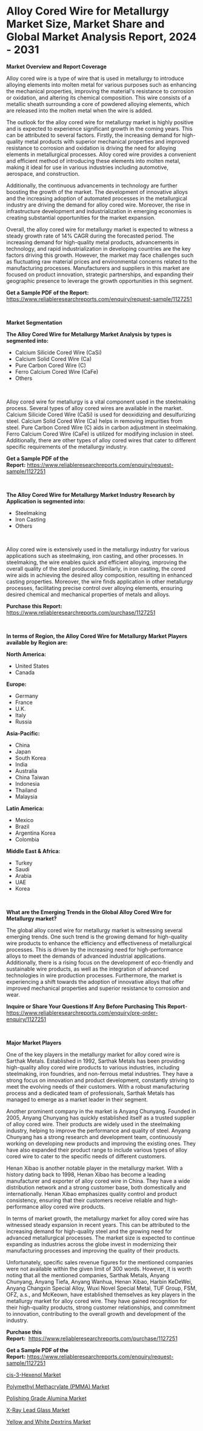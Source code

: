 <p><h1>Alloy Cored Wire for Metallurgy Market Size, Market Share and Global Market Analysis Report, 2024 - 2031</h1></p><p><strong>Market Overview and Report Coverage</strong></p>
<p><p>Alloy cored wire is a type of wire that is used in metallurgy to introduce alloying elements into molten metal for various purposes such as enhancing the mechanical properties, improving the material's resistance to corrosion or oxidation, and altering its chemical composition. This wire consists of a metallic sheath surrounding a core of powdered alloying elements, which are released into the molten metal when the wire is added.</p><p>The outlook for the alloy cored wire for metallurgy market is highly positive and is expected to experience significant growth in the coming years. This can be attributed to several factors. Firstly, the increasing demand for high-quality metal products with superior mechanical properties and improved resistance to corrosion and oxidation is driving the need for alloying elements in metallurgical processes. Alloy cored wire provides a convenient and efficient method of introducing these elements into molten metal, making it ideal for use in various industries including automotive, aerospace, and construction.</p><p>Additionally, the continuous advancements in technology are further boosting the growth of the market. The development of innovative alloys and the increasing adoption of automated processes in the metallurgical industry are driving the demand for alloy cored wire. Moreover, the rise in infrastructure development and industrialization in emerging economies is creating substantial opportunities for the market expansion.</p><p>Overall, the alloy cored wire for metallurgy market is expected to witness a steady growth rate of 14% CAGR during the forecasted period. The increasing demand for high-quality metal products, advancements in technology, and rapid industrialization in developing countries are the key factors driving this growth. However, the market may face challenges such as fluctuating raw material prices and environmental concerns related to the manufacturing processes. Manufacturers and suppliers in this market are focused on product innovation, strategic partnerships, and expanding their geographic presence to leverage the growth opportunities in this segment.</p></p>
<p><strong>Get a Sample PDF of the Report:</strong> <a href="https://www.reliableresearchreports.com/enquiry/request-sample/1127251">https://www.reliableresearchreports.com/enquiry/request-sample/1127251</a></p>
<p>&nbsp;</p>
<p><strong>Market Segmentation</strong></p>
<p><strong>The Alloy Cored Wire for Metallurgy Market Analysis by types is segmented into:</strong></p>
<p><ul><li>Calcium Silicide Cored Wire (CaSi)</li><li>Calcium Solid Cored Wire (Ca)</li><li>Pure Carbon Cored Wire (C)</li><li>Ferro Calcium Cored Wire (CaFe)</li><li>Others</li></ul></p>
<p>&nbsp;</p>
<p><p>Alloy cored wire for metallurgy is a vital component used in the steelmaking process. Several types of alloy cored wires are available in the market. Calcium Silicide Cored Wire (CaSi) is used for deoxidizing and desulfurizing steel. Calcium Solid Cored Wire (Ca) helps in removing impurities from steel. Pure Carbon Cored Wire (C) aids in carbon adjustment in steelmaking. Ferro Calcium Cored Wire (CaFe) is utilized for modifying inclusion in steel. Additionally, there are other types of alloy cored wires that cater to different specific requirements of the metallurgy industry.</p></p>
<p><strong>Get a Sample PDF of the Report:</strong>&nbsp;<a href="https://www.reliableresearchreports.com/enquiry/request-sample/1127251">https://www.reliableresearchreports.com/enquiry/request-sample/1127251</a></p>
<p>&nbsp;</p>
<p><strong>The Alloy Cored Wire for Metallurgy Market Industry Research by Application is segmented into:</strong></p>
<p><ul><li>Steelmaking</li><li>Iron Casting</li><li>Others</li></ul></p>
<p>&nbsp;</p>
<p><p>Alloy cored wire is extensively used in the metallurgy industry for various applications such as steelmaking, iron casting, and other processes. In steelmaking, the wire enables quick and efficient alloying, improving the overall quality of the steel produced. Similarly, in iron casting, the cored wire aids in achieving the desired alloy composition, resulting in enhanced casting properties. Moreover, the wire finds application in other metallurgy processes, facilitating precise control over alloying elements, ensuring desired chemical and mechanical properties of metals and alloys.</p></p>
<p><strong>Purchase this Report:</strong>&nbsp; <a href="https://www.reliableresearchreports.com/purchase/1127251">https://www.reliableresearchreports.com/purchase/1127251</a></p>
<p>&nbsp;</p>
<p><strong>In terms of Region, the Alloy Cored Wire for Metallurgy Market Players available by Region are:</strong></p>
<p>
    <p> <strong> North America: </strong>
        <ul>
            <li>United States</li>
            <li>Canada</li>
        </ul>
        </p> 
    <p> <strong> Europe: </strong>
        <ul>
            <li>Germany</li>
            <li>France</li>
            <li>U.K.</li>
            <li>Italy</li>
            <li>Russia</li>
        </ul>
        </p> 
    <p> <strong> Asia-Pacific: </strong>
        <ul>
            <li>China</li>
            <li>Japan</li>
            <li>South Korea</li>
            <li>India</li>
            <li>Australia</li>
            <li>China Taiwan</li>
            <li>Indonesia</li>
            <li>Thailand</li>
            <li>Malaysia</li>
        </ul>
        </p> 
    <p> <strong> Latin America: </strong>
        <ul>
            <li>Mexico</li>
            <li>Brazil</li>
            <li>Argentina Korea</li>
            <li>Colombia</li>
        </ul>
        </p> 
    <p> <strong> Middle East & Africa: </strong>
        <ul>
            <li>Turkey</li>
            <li>Saudi</li>
            <li>Arabia</li>
            <li>UAE</li>
            <li>Korea</li>
        </ul>
    </p>
    </p>
<p>&nbsp;</p>
<p><strong>What are the Emerging Trends in the Global Alloy Cored Wire for Metallurgy market?</strong></p>
<p><p>The global alloy cored wire for metallurgy market is witnessing several emerging trends. One such trend is the growing demand for high-quality wire products to enhance the efficiency and effectiveness of metallurgical processes. This is driven by the increasing need for high-performance alloys to meet the demands of advanced industrial applications. Additionally, there is a rising focus on the development of eco-friendly and sustainable wire products, as well as the integration of advanced technologies in wire production processes. Furthermore, the market is experiencing a shift towards the adoption of innovative alloys that offer improved mechanical properties and superior resistance to corrosion and wear.</p></p>
<p><strong>Inquire or Share Your Questions If Any Before Purchasing This Report</strong>- <a href="https://www.reliableresearchreports.com/enquiry/pre-order-enquiry/1127251">https://www.reliableresearchreports.com/enquiry/pre-order-enquiry/1127251</a></p>
<p>&nbsp;</p>
<p><strong>Major Market Players</strong></p>
<p><p>One of the key players in the metallurgy market for alloy cored wire is Sarthak Metals. Established in 1992, Sarthak Metals has been providing high-quality alloy cored wire products to various industries, including steelmaking, iron foundries, and non-ferrous metal industries. They have a strong focus on innovation and product development, constantly striving to meet the evolving needs of their customers. With a robust manufacturing process and a dedicated team of professionals, Sarthak Metals has managed to emerge as a market leader in their segment.</p><p>Another prominent company in the market is Anyang Chunyang. Founded in 2005, Anyang Chunyang has quickly established itself as a trusted supplier of alloy cored wire. Their products are widely used in the steelmaking industry, helping to improve the performance and quality of steel. Anyang Chunyang has a strong research and development team, continuously working on developing new products and improving the existing ones. They have also expanded their product range to include various types of alloy cored wire to cater to the specific needs of different customers.</p><p>Henan Xibao is another notable player in the metallurgy market. With a history dating back to 1998, Henan Xibao has become a leading manufacturer and exporter of alloy cored wire in China. They have a wide distribution network and a strong customer base, both domestically and internationally. Henan Xibao emphasizes quality control and product consistency, ensuring that their customers receive reliable and high-performance alloy cored wire products.</p><p>In terms of market growth, the metallurgy market for alloy cored wire has witnessed steady expansion in recent years. This can be attributed to the increasing demand for high-quality steel and the growing need for advanced metallurgical processes. The market size is expected to continue expanding as industries across the globe invest in modernizing their manufacturing processes and improving the quality of their products.</p><p>Unfortunately, specific sales revenue figures for the mentioned companies were not available within the given limit of 300 words. However, it is worth noting that all the mentioned companies, Sarthak Metals, Anyang Chunyang, Anyang Tiefa, Anyang Wanhua, Henan Xibao, Harbin KeDeWei, Anyang Changxin Special Alloy, Wuxi Novel Special Metal, TUF Group, FSM, OFZ, a.s., and McKeown, have established themselves as key players in the metallurgy market for alloy cored wire. They have gained recognition for their high-quality products, strong customer relationships, and commitment to innovation, contributing to the overall growth and development of the industry.</p></p>
<p><strong>Purchase this Report:</strong>&nbsp;&nbsp;<a href="https://www.reliableresearchreports.com/purchase/1127251">https://www.reliableresearchreports.com/purchase/1127251</a></p>
<p></p>
<p><strong>Get a Sample PDF of the Report:</strong>&nbsp;<a href="https://www.reliableresearchreports.com/enquiry/request-sample/1127251">https://www.reliableresearchreports.com/enquiry/request-sample/1127251</a></p>
<p><p><a href="https://github.com/scarol104/Market-Research-Report-List-2/blob/main/cis-3-hexenol-market.md">cis-3-Hexenol Market</a></p><p><a href="https://github.com/abdelrhmankishk22/Market-Research-Report-List-2/blob/main/polymethyl-methacrylate-pmma-market.md">Polymethyl Methacrylate (PMMA) Market</a></p><p><a href="https://github.com/mahnoor2003/Market-Research-Report-List-2/blob/main/polishing-grade-alumina-market.md">Polishing Grade Alumina Market</a></p><p><a href="https://github.com/maliyahmorrow6654/Market-Research-Report-List-2/blob/main/x-ray-lead-glass-market.md">X-Ray Lead Glass Market</a></p><p><a href="https://github.com/deliacustodio40/Market-Research-Report-List-2/blob/main/yellow-and-white-dextrins-market.md">Yellow and White Dextrins Market</a></p></p>